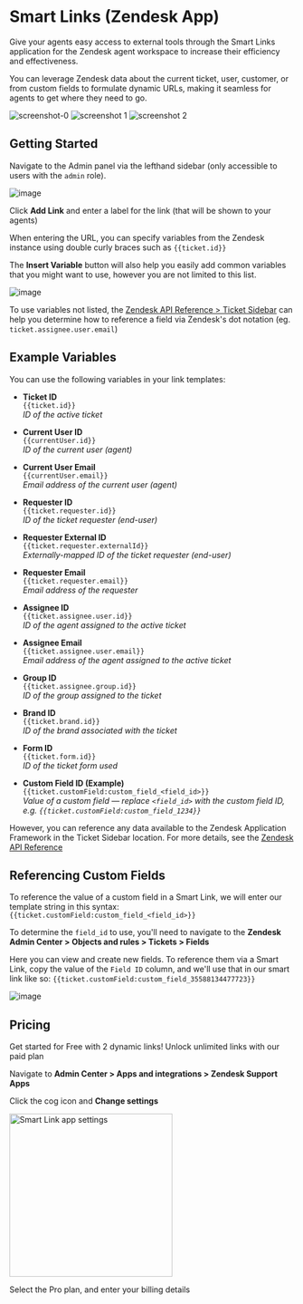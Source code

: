 # Smart Links (Zendesk App)

Give your agents easy access to external tools through the Smart Links application for the Zendesk agent workspace to increase their efficiency and effectiveness.

You can leverage Zendesk data about the current ticket, user, customer, or from custom fields to formulate dynamic URLs, making it seamless for agents to get where they need to go.

![screenshot-0](https://github.com/user-attachments/assets/3ad685af-dbec-43d8-b950-b6b96b0375f2)
![screenshot 1](https://github.com/user-attachments/assets/7514e320-eb67-48ee-9690-97bbdb2be13e)
![screenshot 2](https://github.com/user-attachments/assets/e4ec80ec-0b77-4edd-ae35-bb1df03f6118)

## Getting Started

Navigate to the Admin panel via the lefthand sidebar (only accessible to users with the `admin` role).

![image](https://github.com/user-attachments/assets/df1a9ba4-8294-4841-82f8-fc60a429b0fe)

Click **Add Link** and enter a label for the link (that will be shown to your agents)

When entering the URL, you can specify variables from the Zendesk instance using double curly braces such as `{{ticket.id}}` 

The **Insert Variable** button will also help you easily add common variables that you might want to use, however you are not limited to this list.

![image](https://github.com/user-attachments/assets/180e7fa9-c6f8-420c-9714-784b71badd63)

To use variables not listed, the [Zendesk API Reference > Ticket Sidebar](https://developer.zendesk.com/api-reference/apps/apps-support-api/ticket_sidebar/#ticket-object) can help you determine how to reference a field via Zendesk's dot notation (eg. `ticket.assignee.user.email`)

## Example Variables

You can use the following variables in your link templates:

- **Ticket ID**  
  `{{ticket.id}}`  
  _ID of the active ticket_

- **Current User ID**  
  `{{currentUser.id}}`  
  _ID of the current user (agent)_

- **Current User Email**  
  `{{currentUser.email}}`  
  _Email address of the current user (agent)_

- **Requester ID**  
  `{{ticket.requester.id}}`  
  _ID of the ticket requester (end-user)_

- **Requester External ID**  
  `{{ticket.requester.externalId}}`  
  _Externally-mapped ID of the ticket requester (end-user)_

- **Requester Email**  
  `{{ticket.requester.email}}`  
  _Email address of the requester_

- **Assignee ID**  
  `{{ticket.assignee.user.id}}`  
  _ID of the agent assigned to the active ticket_

- **Assignee Email**  
  `{{ticket.assignee.user.email}}`  
  _Email address of the agent assigned to the active ticket_

- **Group ID**  
  `{{ticket.assignee.group.id}}`  
  _ID of the group assigned to the ticket_

- **Brand ID**  
  `{{ticket.brand.id}}`  
  _ID of the brand associated with the ticket_

- **Form ID**  
  `{{ticket.form.id}}`  
  _ID of the ticket form used_

- **Custom Field ID (Example)**  
  `{{ticket.customField:custom_field_<field_id>}}`  
  _Value of a custom field — replace `<field_id>` with the custom field ID, e.g. `{{ticket.customField:custom_field_1234}}`_

However, you can reference any data available to the Zendesk Application Framework in the Ticket Sidebar location. For more details, see the [Zendesk API Reference](https://developer.zendesk.com/api-reference/apps/apps-support-api/ticket_sidebar/)

## Referencing Custom Fields

To reference the value of a custom field in a Smart Link, we will enter our template string in this syntax:
`{{ticket.customField:custom_field_<field_id>}}`

To determine the `field_id` to use, you'll need to navigate to the **Zendesk Admin Center > Objects and rules > Tickets > Fields**

Here you can view and create new fields. To reference them via a Smart Link, copy the value of the `Field ID` column, and we'll use that in our smart link like so: `{{ticket.customField:custom_field_35588134477723}}`

![image](https://github.com/user-attachments/assets/1ff26ecc-eee3-4160-bc1f-97986929ac03)

## Pricing

Get started for Free with 2 dynamic links! Unlock unlimited links with our paid plan

Navigate to **Admin Center > Apps and integrations > Zendesk Support Apps**

Click the cog icon and **Change settings**

<img width="288" alt="Smart Link app settings" src="https://github.com/user-attachments/assets/aaa3932a-9cba-4939-ac7f-e79b3548cb76" />

Select the Pro plan, and enter your billing details


